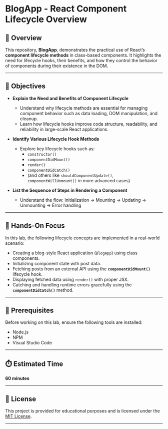 # BlogApp - React Component Lifecycle Overview

## 📘 Overview

This repository, **BlogApp**, demonstrates the practical use of React’s **component lifecycle methods** in class-based components. It highlights the need for lifecycle hooks, their benefits, and how they control the behavior of components during their existence in the DOM.

---

## 🎯 Objectives

- **Explain the Need and Benefits of Component Lifecycle**
  - Understand why lifecycle methods are essential for managing component behavior such as data loading, DOM manipulation, and cleanup.
  - Learn how lifecycle hooks improve code structure, readability, and reliability in large-scale React applications.

- **Identify Various Lifecycle Hook Methods**
  - Explore key lifecycle hooks such as:
    - `constructor()`
    - `componentDidMount()`
    - `render()`
    - `componentDidCatch()`
    - (and others like `shouldComponentUpdate()`, `componentWillUnmount()` in more advanced cases)

- **List the Sequence of Steps in Rendering a Component**
  - Understand the flow: Initialization → Mounting → Updating → Unmounting → Error handling

---

## 🧪 Hands-On Focus

In this lab, the following lifecycle concepts are implemented in a real-world scenario:

- Creating a blog-style React application (`BlogApp`) using class components.
- Initializing component state with post data.
- Fetching posts from an external API using the **`componentDidMount()`** lifecycle hook.
- Displaying fetched data using `render()` with proper JSX.
- Catching and handling runtime errors gracefully using the **`componentDidCatch()`** method.

---

## 🧰 Prerequisites

Before working on this lab, ensure the following tools are installed:

- Node.js  
- NPM  
- Visual Studio Code  

---

## ⏱️ Estimated Time

**60 minutes**

---

## 📄 License

This project is provided for educational purposes and is licensed under the [MIT License](LICENSE).

---
